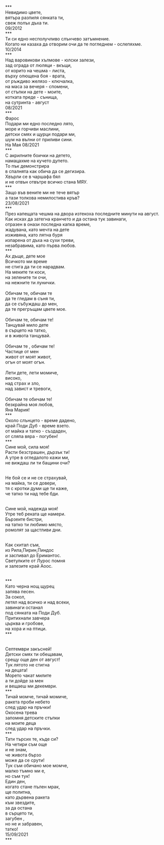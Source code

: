 <br />***
<br /> Невидимо цвете, 
<br />вятъра разпиля сянката ти,
<br />свеж полъх дъха ти.
<br /> 09/2012
<br />***
<br />Ти си едно несполучливо слънчево затъмнение.
<br />Когато ни казаха да отворим очи да те погледнем - ослепяхме.
<br /> 10/2014
<br />***
<br />Над варовикови хълмове - юлски залези,
<br />зад ограда от люляци - вкъщи,
<br />от корито на чешма - листа,
<br />върху олющена боя - врата,
<br />от ръждиво желязо - ключалка,
<br />на маса за вечеря - спомени,
<br />от стъпки на дете - моите,
<br />котката преде - сънища,
<br />на сутринта - август
<br /> 08/2021
<br />***
<br />Фарос
<br />Подари ми едно последно лято,
<br />море и горчиви маслини,
<br />детски смях и щурци подари ми,
<br />шум на вълни от приливи сини.
<br /> На Мая 08/2021
<br />***
<br /> С акрилните боички на детето,
<br /> намацахме на кучето дупето.
<br /> То пък демонстрира
<br /> в спалнята как обича да се дегизира.
<br /> Хвърли се в чаршафа бял
<br /> и не отвън отвътре всичко стана МЯУ.
<br />***
<br />Защо във вените ми не тече вятър
<br />а тази толкова немилостива кръв?
<br /> 23/08/2021
<br />***
<br />През капещата чешма на двора изтекоха последните минути на август.
<br />Как исках да затегна кранчето и да остана тук завинаги,
<br />отразен в онази последна капка време,
<br />жадувана, като мечта на дете
<br />изживяна, като лятна буря
<br />изпарена от дъха на сухи треви,
<br />незабравима, като първа любов.
<br />***
<br />Ах дъще, дете мое
<br />Всичкото ми време
<br />не стига да ти се нарадвам.
<br />На меките ти коси,
<br />на зелените ти очи,
<br />на нежните ти лунички.
<br />
<br />Обичам те, обичам те
<br />да те гледам в съня ти,
<br />да се събуждаш до мен,
<br />да те прегръщам цвете мое.
<br />
<br />Обичам те, обичам те!
<br />Танцувай мило дете
<br />в сърцето на татко,
<br />и в живота танцувай.
<br />
<br />Обичам те , обичам те!
<br />Частице от мен
<br />живот от моят живот,
<br />огън от моят огън.
<br />
<br />Лети дете, лети момиче,
<br />високо,
<br />над страх и зло,
<br />над завист и тревоги,
<br />
<br />Обичам те обичам те!
<br />безкрайна моя любов,
<br />Яна Мария!
<br />***
<br />Около слънцето - време дадено,
<br />край Поди Дуб - време взето.
<br />от майка и татко - създаден,
<br />от сляпа вяра - погубен!
<br />***
<br />Сине мой, сила моя!
<br />Расти безстрашен, дързък ти!
<br />А утре в огледалото кажи ми,
<br />не виждаш ли ти бащини очи?

<br />Не бой се и не се страхувай,
<br />на майка, ти се довери,
<br />тя с кротки думи ще ти каже,
<br />че татко ти над тебе бди.

<br />Сине мой, надежда моя!
<br />Утре теб реката ще намери.
<br />Бързеите бистри,
<br />на татко ти любимо място,
<br />ромолят за щастливи дни.

<br />Как скитал съм,
<br />из Рила,Пирин,Пиндос
<br />и заспивал до Еримантос.
<br />Светулките от Лурос помня
<br />и залезите край Аоос.


<br />***
<br />Като черна нощ щурец
<br />запява песен.
<br />За сокол,
<br />летял над всичко и над всеки,
<br />завинаги останал
<br />под сянката на Поди Дуб.
<br />Притихнали завчера
<br />църква и гробове, 
<br />на хора и на птици.
<br />***

<br />Септември закъсней!
<br />Детски смях ти обещавам,
<br />срещу още ден от август!
<br />Тук лятото не стигна
<br />на децата! 
<br />Морето чакат милите
<br />а ти дойде за мен 
<br />и вещаеш ми декември.
<br />***
<br />Тичай момче, тичай момиче,
<br />ракета проби небето
<br />след удар на пръчки!
<br />Окосена трева
<br />запомня детските стъпки
<br />на моите деца 
<br />след удар на пръчки.
<br />***
<br />Тати търсих те, къде си?
<br />На четири съм още
<br />и не знам,
<br />че живота бързо 
<br />може да се срути!
<br />Тук съм обичано мое момче,
<br />малко тъмно ми е,
<br />но съм тук!
<br />Един ден,
<br />когато стане пълен мрак,
<br />ще политна,
<br />като дървена ракета
<br />към звездите,
<br />за да остана
<br />в сърцето ти,
<br />загубен , 
<br />но не и забравен,
<br />татко!
<br />15/09/2021
<br />***



















